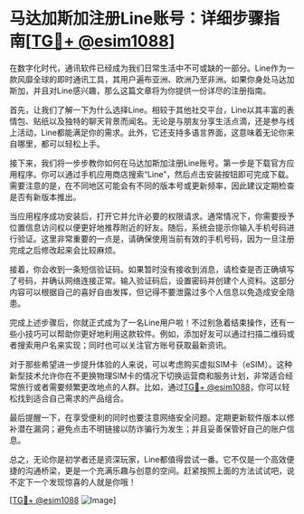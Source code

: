 # 马达加斯加注册Line账号：详细步骤指南[[TG💪+ @esim1088](https://t.me/s/esim1088)]

在数字化时代，通讯软件已经成为我们日常生活中不可或缺的一部分。Line作为一款风靡全球的即时通讯工具，其用户遍布亚洲、欧洲乃至非洲。如果你身处马达加斯加，并且对Line感兴趣，那么这篇文章将为你提供一份详尽的注册指南。

首先，让我们了解一下为什么选择Line。相较于其他社交平台，Line以其丰富的表情包、贴纸以及独特的聊天背景而闻名。无论是与朋友分享生活点滴，还是参与线上活动，Line都能满足你的需求。此外，它还支持多语言界面，这意味着无论你来自哪里，都可以轻松上手。

接下来，我们将一步步教你如何在马达加斯加注册Line账号。第一步是下载官方应用程序。你可以通过手机应用商店搜索“Line”，然后点击安装按钮即可完成下载。需要注意的是，在不同地区可能会有不同的版本号或更新频率，因此建议定期检查是否有新版本推出。

当应用程序成功安装后，打开它并允许必要的权限请求。通常情况下，你需要授予位置信息访问权以便更好地推荐附近的好友。随后，系统会提示你输入手机号码进行验证。这里非常重要的一点是，请确保使用当前有效的手机号码，因为一旦注册完成之后修改起来会比较麻烦。

接着，你会收到一条短信验证码。如果暂时没有接收到消息，请检查是否正确填写了号码，并确认网络连接正常。输入验证码后，设置密码并创建个人资料。这部分内容可以根据自己的喜好自由发挥，但记得不要泄露过多个人信息以免造成安全隐患。

完成上述步骤后，你就正式成为了一名Line用户啦！不过别急着结束操作，还有一些小技巧可以帮助你更好地利用这款软件。例如，添加好友可以通过扫描二维码或者搜索用户名来实现；同时也可以关注官方账号获取最新资讯。

对于那些希望进一步提升体验的人来说，可以考虑购买虚拟SIM卡（eSIM）。这种新型技术允许你在不更换物理SIM卡的情况下切换运营商和服务计划，非常适合经常旅行或者需要频繁更改地点的人群。比如，通过[TG💪+ @esim1088](https://t.me/s/esim1088)，你可以轻松找到适合自己需求的产品组合。

最后提醒一下，在享受便利的同时也要注意网络安全问题。定期更新软件版本以修补潜在漏洞；避免点击不明链接以防诈骗行为发生；并且妥善保管好自己的账户信息。

总之，无论你是初学者还是资深玩家，Line都值得尝试一番。它不仅是一个高效便捷的沟通桥梁，更是一个充满乐趣与创意的空间。赶紧按照上面的方法试试吧，说不定下一个发现惊喜的人就是你哦！

[[TG💪+ @esim1088](https://t.me/s/esim1088) ![Image](https://i.postimg.cc/4NQfJmqS/Snipaste-2025-05-13-00-14-12.png)]
